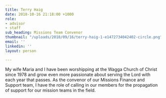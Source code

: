 ```yaml
---
title: Terry Haig
date: 2018-10-16 21:18:00 +1000
role:
- advisor
- staff
sub_heading: Missions Team Convenor
thumbnail: "/uploads/2018/09/16/terry-haig-1-e1472734042402-circle.png"
email: ''
linkedin: ''
layout: person

---
```

My wife Maria and I have been worshipping at the Wagga Church of Christ since 1978 and grow even more passionate about serving the Lord with each year that passes. As the convenor of our Missions Finance and Support team, I have the role of calling in our members for the propagation of support for our mission teams in the field.
